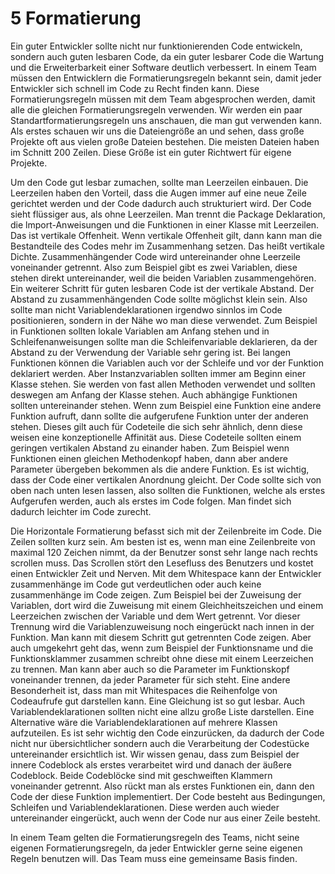#  5 Formatierung

Ein guter Entwickler sollte nicht nur funktionierenden Code entwickeln, sondern auch guten lesbaren Code, da ein guter lesbarer Code die Wartung und die Erweiterbarkeit einer Software deutlich verbessert. In einem Team müssen den Entwicklern die Formatierungsregeln bekannt sein, damit jeder Entwickler sich schnell im Code zu Recht finden kann. Diese Formatierungsregeln müssen mit dem Team abgesprochen werden, damit alle die gleichen Formatierungsregeln verwenden. Wir werden ein paar Standartformatierungsregeln uns anschauen, die man gut verwenden kann. Als erstes schauen wir uns die Dateiengröße an und sehen, dass große Projekte oft aus vielen große Dateien bestehen. Die meisten Dateien haben im Schnitt 200 Zeilen. Diese Größe ist ein guter Richtwert für eigene Projekte. 

Um den Code gut lesbar zumachen, sollte man Leerzeilen einbauen. Die Leerzeilen haben den Vorteil, dass die Augen immer auf eine neue Zeile gerichtet werden und der Code dadurch auch strukturiert wird. Der Code sieht flüssiger aus, als ohne Leerzeilen. Man trennt die Package Deklaration, die lmport-Anweisungen und die Funktionen in einer Klasse mit Leerzeilen. Das ist vertikale Offenheit. Wenn vertikale Offenheit gilt, dann kann man die Bestandteile des Codes mehr im Zusammenhang setzen. Das heißt vertikale Dichte. Zusammenhängender Code wird untereinander ohne Leerzeile voneinander getrennt. Also zum Beispiel gibt es zwei Variablen, diese stehen direkt untereinander, weil die beiden Variablen zusammengehören. Ein weiterer Schritt für guten lesbaren Code ist der vertikale Abstand. Der Abstand zu zusammenhängenden Code sollte möglichst klein sein. Also sollte man nicht Variablendeklarationen irgendwo sinnlos im Code positionieren, sondern in der Nähe wo man diese verwendet. Zum Beispiel in Funktionen sollten lokale Variablen am Anfang stehen und in Schleifenanweisungen sollte man die Schleifenvariable deklarieren, da der Abstand zu der Verwendung der Variable sehr gering ist. Bei langen Funktionen können die Variablen auch vor der Schleife und vor der Funktion deklariert werden. Aber Instanzvariablen sollten immer am Beginn einer Klasse stehen. Sie werden von fast allen Methoden verwendet und sollten deswegen am Anfang der Klasse stehen. Auch abhängige Funktionen sollten untereinander stehen. Wenn zum Beispiel eine Funktion eine andere Funktion aufruft, dann sollte die aufgerufene Funktion unter der anderen stehen. Dieses gilt auch für Codeteile die sich sehr ähnlich, denn diese weisen eine konzeptionelle Affinität aus. Diese Codeteile sollten einem geringen vertikalen Abstand zu einander haben.  Zum Beispiel wenn Funktionen einen gleichen Methodenkopf haben, dann aber andere Parameter übergeben bekommen als die andere Funktion. Es ist wichtig, dass der Code einer vertikalen Anordnung gleicht. Der Code sollte sich von oben nach unten lesen lassen, also sollten die Funktionen, welche als erstes Aufgerufen werden, auch als erstes im Code folgen. Man findet sich dadurch leichter im Code zurecht. 

Die Horizontale Formatierung befasst sich mit der Zeilenbreite im Code. Die Zeilen sollten kurz sein. Am besten ist es, wenn man eine Zeilenbreite von maximal 120 Zeichen nimmt, da der Benutzer sonst sehr lange nach rechts scrollen muss. Das Scrollen stört den Lesefluss des Benutzers und kostet einen Entwickler Zeit und Nerven. Mit dem Whitespace kann der Entwickler zusammenhänge im Code gut verdeutlichen oder auch keine zusammenhänge im Code zeigen. Zum Beispiel bei der Zuweisung der Variablen, dort wird die Zuweisung mit einem Gleichheitszeichen und einem Leerzeichen zwischen der Variable und dem Wert getrennt. Vor dieser Trennung wird die Variablenzuweisung noch eingerückt nach innen in der Funktion. Man kann mit diesem Schritt gut getrennten Code zeigen. Aber auch umgekehrt geht das, wenn zum Beispiel der Funktionsname und die Funktionsklammer zusammen schreibt ohne diese mit einem Leerzeichen zu trennen. Man kann aber auch so die Parameter im Funktionskopf voneinander trennen, da jeder Parameter für sich steht. Eine andere Besonderheit ist, dass man mit Whitespaces die Reihenfolge von Codeaufrufe gut darstellen kann. Eine Gleichung ist so gut lesbar. Auch Variablendeklarationen sollten nicht eine allzu große Liste darstellen. Eine Alternative wäre die Variablendeklarationen auf mehrere Klassen aufzuteilen. Es ist sehr wichtig den Code einzurücken, da dadurch der Code nicht nur übersichtlicher sondern auch die Verarbeitung der Codestücke untereinander ersichtlich ist. Wir wissen genau, dass zum Beispiel der innere Codeblock als erstes verarbeitet wird und danach der äußere Codeblock. Beide Codeblöcke sind mit geschweiften Klammern voneinander getrennt. Also rückt man als erstes Funktionen ein, dann den Code der diese Funktion implementiert. Der Code besteht aus Bedingungen, Schleifen und Variablendeklarationen.  Diese werden auch wieder untereinander eingerückt, auch wenn der Code nur aus einer Zeile besteht. 

In einem Team gelten die Formatierungsregeln des Teams, nicht seine eigenen Formatierungsregeln, da jeder Entwickler gerne seine eigenen Regeln benutzen will. Das Team muss eine gemeinsame Basis finden. 


